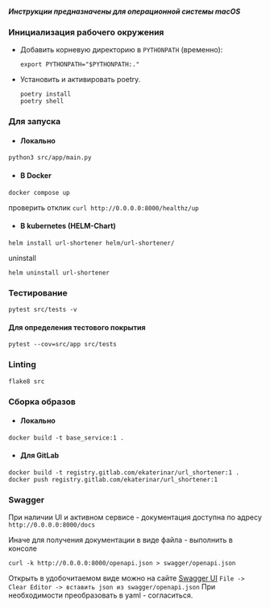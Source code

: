 #####  Инструкции предназначены для операционной системы macOS
### Инициализация рабочего окружения
- Добавить корневую директорию в `PYTHONPATH` (временно): 
    ```
    export PYTHONPATH="$PYTHONPATH:."
    ```
- Установить и активировать poetry.
    ```
    poetry install
    poetry shell
    ```

### Для запуска 
- #### Локально
```
python3 src/app/main.py
```
- #### B Docker
```
docker compose up
```
проверить отклик `curl http://0.0.0.0:8000/healthz/up`
- #### B kubernetes (HELM-Chart)
```
helm install url-shortener helm/url-shortener/
```
uninstall
```
helm uninstall url-shortener
```

### Тестирование
```
pytest src/tests -v
```
#### Для определения тестового покрытия 
```
pytest --cov=src/app src/tests
```
### Linting
```
flake8 src
```

### Сборка образов
- #### Локально
```
docker build -t base_service:1 .
```
- #### Для GitLab
```
docker build -t registry.gitlab.com/ekaterinar/url_shortener:1 .
docker push registry.gitlab.com/ekaterinar/url_shortener:1
```
### Swagger
При наличии UI и активном сервисе - документация доступна по адресу `http://0.0.0.0:8000/docs`

Иначе для получения документации в виде файла - выполнить в консоле
```
curl -k http://0.0.0.0:8000/openapi.json > swagger/openapi.json
```

Открыть в удобочитаемом виде можно на сайте [Swagger UI](https://editor.swagger.io/)
`File -> Clear Editor -> вставить json из swagger/openapi.json`
При необходимости преобразовать в yaml - согласиться.